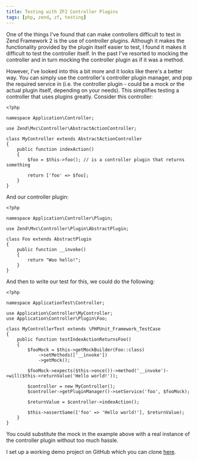 ```yaml
---
title: Testing with ZF2 Controller Plugins
tags: [php, zend, zf, testing]
---
```


One of the things I've found that can make controllers difficult to test in Zend Framework 2 is the use of controller plugins. Although it makes the functionality provided by the plugin itself easier to test, I found it makes it difficult to test the controller itself. In the past I've resorted to mocking the controller and in turn mocking the controller plugin as if it was a method.

However, I've looked into this a bit more and it looks like there's a better way. You can simply use the controller's controller plugin manager, and pop the required service in (i.e. the controller plugin - could be a mock or the actual plugin itself, depending on your needs). This simplifies testing a controller that uses plugins greatly. Consider this controller:

~~~ .php
<?php

namespace Application\Controller;

use Zend\Mvc\Controller\AbstractActionController;

class MyController extends AbstractActionController
{
    public function indexAction()
    {
        $foo = $this->foo(); // is a controller plugin that returns something

        return ['foo' => $foo];
    }
}
~~~

And our controller plugin:

~~~ .php
<?php

namespace Application\Controller\Plugin;

use Zend\Mvc\Controller\Plugin\AbstractPlugin;

class Foo extends AbstractPlugin
{
    public function __invoke()
    {
        return "Woo hello!";
    }
}
~~~

And then to write our test for this, we could do the following:

~~~ .php
<?php

namespace ApplicationTest\Controller;

use Application\Controller\MyController;
use Application\Controller\Plugin\Foo;

class MyControllerTest extends \PHPUnit_Framework_TestCase
{
    public function testIndexActionReturnsFoo()
    {
        $fooMock = $this->getMockBuilder(Foo::class)
            ->setMethods(['__invoke'])
            ->getMock();

        $fooMock->expects($this->once())->method('__invoke')->will($this->returnValue('Hello world!'));

        $controller = new MyController();
        $controller->getPluginManager()->setService('foo', $fooMock);

        $returnValue = $controller->indexAction();

        $this->assertSame(['foo' => 'Hello world!'], $returnValue);
    }
}
~~~

You could substitute the mock in the example above with a real instance of the controller plugin without too much hassle.

I set up a working demo project on GitHub which you can clone [here](https://github.com/asgrim/zf2-controller-plugin-testing).
